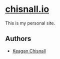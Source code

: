 # [chisnall.io](https://chisnall.io/)

This is my personal site.

## Authors

- [Keagan Chisnall](https://github.com/xon52)
